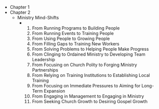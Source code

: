 - Chapter 1
- Chapter 2
	- Ministry Mind-Shifts
		- 1. From Running Programs to Building People
		  2. From Running Events to Training People
		  3. From Using People to Growing People
		  4. From Filling Gaps to Training New Workers
		  5. From Solving Problems to Helping People Make Progress
		  6. From Clinging to Ordained Ministry to Developing Team Leadership
		  7. From Focusing on Church Polity to Forging Ministry Partnerships
		  8. From Relying on Training Institutions to Establishing Local Training
		  9. From Focusing on Immediate Pressures to Aiming for Long-Term Expansion
		  10. From Engaging in Management to Engaging in Ministry
		  11. From Seeking Church Growth to Desiring Gospel Growth